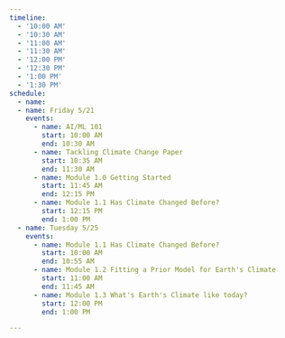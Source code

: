 ```yaml
---
timeline:
  - '10:00 AM'
  - '10:30 AM'
  - '11:00 AM'
  - '11:30 AM'
  - '12:00 PM'
  - '12:30 PM'
  - '1:00 PM'
  - '1:30 PM'
schedule:
  - name: 
  - name: Friday 5/21
    events:
      - name: AI/ML 101
        start: 10:00 AM
        end: 10:30 AM
      - name: Tackling Climate Change Paper
        start: 10:35 AM
        end: 11:30 AM
      - name: Module 1.0 Getting Started
        start: 11:45 AM
        end: 12:15 PM
      - name: Module 1.1 Has Climate Changed Before?
        start: 12:15 PM
        end: 1:00 PM
  - name: Tuesday 5/25
    events:
      - name: Module 1.1 Has Climate Changed Before?
        start: 10:00 AM
        end: 10:55 AM
      - name: Module 1.2 Fitting a Prior Model for Earth's Climate
        start: 11:00 AM
        end: 11:45 AM
      - name: Module 1.3 What's Earth's Climate like today?
        start: 12:00 PM
        end: 1:00 PM

---
```

